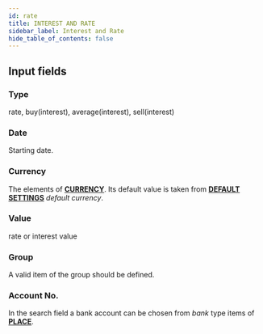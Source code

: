 ```yaml
---
id: rate
title: INTEREST AND RATE
sidebar_label: Interest and Rate
hide_table_of_contents: false
---
```


## Input fields

### Type
rate, buy(interest), average(interest), sell(interest)

### Date
Starting date.

### Currency
The elements of [**CURRENCY**](currency). Its default value is taken from [**DEFAULT SETTINGS**](setting#default-currency) *default currency*.

### Value
rate or interest value

### Group
A valid item of the group should be defined.

### Account No.
In the search field a bank account can be chosen from *bank* type items of [**PLACE**](place#type).
